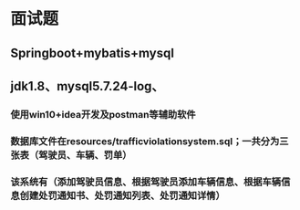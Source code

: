 # 面试题
## Springboot+mybatis+mysql
## jdk1.8、mysql5.7.24-log、
### 使用win10+idea开发及postman等辅助软件
### 数据库文件在resources/trafficviolationsystem.sql；一共分为三张表（驾驶员、车辆、罚单）
### 该系统有（添加驾驶员信息、根据驾驶员添加车辆信息、根据车辆信息创建处罚通知书、处罚通知列表、处罚通知详情）

